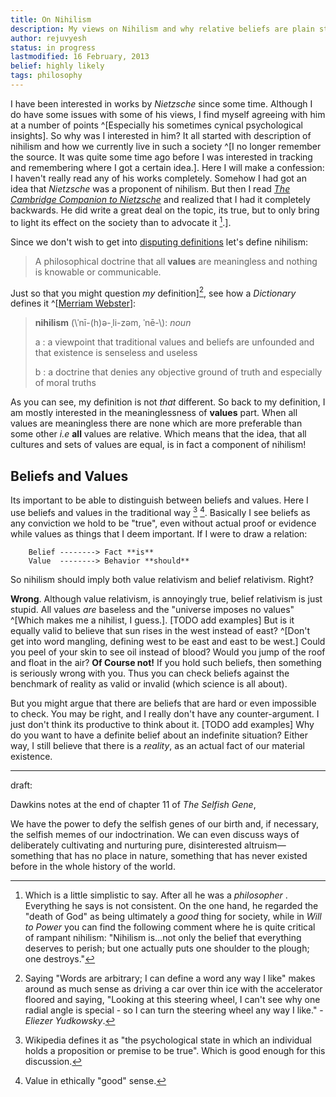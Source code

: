 ```yaml
---
title: On Nihilism
description: My views on Nihilism and why relative beliefs are plain stupid.
author: rejuvyesh
status: in progress
lastmodified: 16 February, 2013
belief: highly likely
tags: philosophy
---
```


I have been interested in works by _Nietzsche_ since some time. Although I do have some issues with some of his views, I find myself agreeing with him at a number of points ^[Especially his sometimes cynical psychological insights]. So why was I interested in him? It all started with description of nihilism and how we currently live in such a society ^[I no longer remember the source. It was quite some time ago before I was interested in tracking and remembering where I got a certain idea.]. Here I will make a confession: I haven't really read any of his works completely. Somehow I had got an idea that _Nietzsche_ was a proponent of nihilism. But then I read [_The Cambridge Companion to Nietzsche_](http://www.goodreads.com/book/show/162023.The_Cambridge_Companion_to_Nietzsche) and realized that I had it completely backwards. He did write a great deal on the topic, its true, but to only bring to light its effect on the society than to advocate it [^nietzsche1].]. 

Since we don't wish to get into [disputing definitions]() let's define nihilism:

> A philosophical doctrine that all **values** are meaningless and nothing is knowable or communicable.

Just so that you might question _my_ definition][^words], see how a _Dictionary_ defines it ^[[Merriam Webster](http://www.merriam-webster.com/dictionary/nihilism)]:

> **nihilism** (\\ˈnī-(h)ə-ˌli-zəm, ˈnē-\\): _noun_
>
>    a : a viewpoint that traditional values and beliefs are unfounded and
>    that existence is senseless and useless
>
>    b : a doctrine that denies any objective ground of truth and especially of
>    moral truths

As you can see, my definition is not _that_ different. So back to my definition, I am mostly interested in the meaninglessness of **values** part. When all values are meaningless there are none which are more preferable than some other _i.e_ **all** values are relative. Which means that the idea, that all cultures and sets of values are equal, is in fact a component of nihilism!


## Beliefs and Values

Its important to be able to distinguish between beliefs and values. Here I use beliefs and values in the traditional way [^belief] [^value]. Basically I see beliefs as any conviction we hold to be "true", even without actual proof or evidence while values as things that I deem important. If I were to draw a relation:

~~~~~
    Belief --------> Fact **is**
    Value  --------> Behavior **should**
~~~~~

So nihilism should imply both value relativism and belief relativism. Right?

**Wrong**. Although value relativism, is annoyingly true, belief relativism is just stupid. All values _are_ baseless and the "universe imposes no values" ^[Which makes me a nihilist, I guess.]. [TODO add examples] But is it equally valid to believe that sun rises in the west instead of east? ^[Don't get into word mangling, defining west to be east and east to be west.] Could you peel of your skin to see oil instead of blood? Would you jump of the roof and float in the air? **Of Course not!** If you hold such beliefs, then something is seriously wrong with you. Thus you can check beliefs against the benchmark of reality as valid or invalid (which science is all about).

But you might argue that there are beliefs that are hard or even impossible to check. You may be right, and I really don't have any counter-argument. I just don't think its productive to think about it. [TODO add examples] Why do you want to have a definite belief about an indefinite situation? Either way, I still believe that there is a _reality_, as an actual fact of our material existence. 




* * * * * *

draft:

Dawkins notes at the end of chapter 11 of _The Selfish Gene_,

We have the power to defy the selfish genes of our birth and, if necessary, the selfish memes of our indoctrination. We can even discuss ways of deliberately cultivating and nurturing pure, disinterested altruism—something that has no place in nature, something that has never existed before in the whole history of the world.

[^belief]: Wikipedia defines it as "the psychological state in which an individual holds a proposition or premise to be true". Which is good enough for this discussion.

[^value]: Value in ethically "good" sense.

[^nietzsche1]: Which is a little simplistic to say. After all he was a _philosopher_ <span data-icon="&#xe007;;" aria-hidden="true" style="color:#005580"></span>. Everything he says is not consistent. On the one hand, he regarded the "death of God" as being ultimately a _good_ thing for society, while in _Will to Power_ you can find the following comment where he is quite critical of rampant nihilism: "Nihilism is…not only the belief that everything deserves to perish; but one actually puts one shoulder to the plough; one destroys."

[^words]: Saying "Words are arbitrary; I can define a word any way I like" makes around as much sense as driving a car over thin ice with the accelerator floored and saying, "Looking at this steering wheel, I can't see why one radial angle is special - so I can turn the steering wheel any way I like." -_Eliezer Yudkowsky_.

